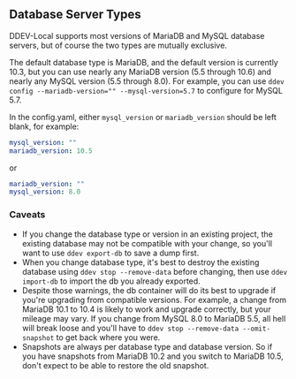 ## Database Server Types

DDEV-Local supports most versions of MariaDB and MySQL database servers, but of course the two types are mutually exclusive.

The default database type is MariaDB, and the default version is currently 10.3, but you can use nearly any MariaDB version (5.5 through 10.6) and nearly any MySQL version (5.5 through 8.0). For example, you can use `ddev config --mariadb-version="" --mysql-version=5.7` to configure for MySQL 5.7.

In the config.yaml, either `mysql_version` or `mariadb_version` should be left blank, for example:

```yaml
mysql_version: ""
mariadb_version: 10.5
```

or

```yaml
mariadb_version: ""
mysql_version: 8.0
```

### Caveats

* If you change the database type or version in an existing project, the existing database may not be compatible with your change, so you'll want to use `ddev export-db` to save a dump first.
* When you change database type, it's best to destroy the existing database using `ddev stop --remove-data` before changing, then use `ddev import-db` to import the db you already exported.
* Despite those warnings, the db container will do its best to upgrade if you're upgrading from compatible versions. For example, a change from MariaDB 10.1 to 10.4 is likely to work and upgrade correctly, but your mileage may vary. If you change from MySQL 8.0 to MariaDB 5.5, all hell will break loose and you'll have to `ddev stop --remove-data --omit-snapshot` to get back where you were.
* Snapshots are always per database type and database version. So if you have snapshots from MariaDB 10.2 and you switch to MariaDB 10.5, don't expect to be able to restore the old snapshot.
